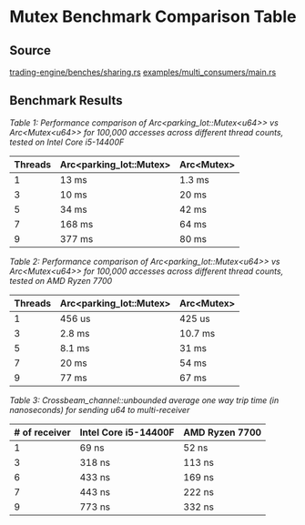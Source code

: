 # Mutex Benchmark Comparison Table

## Source
[trading-engine/benches/sharing.rs](./trading-engine/benches/sharing.rs)
[examples/multi_consumers/main.rs](./examples/multi_consumers/main.rs)

## Benchmark Results

*Table 1: Performance comparison of Arc\<parking_lot::Mutex\<u64>> vs Arc\<Mutex\<u64>> for 100,000 accesses across different thread counts, tested on Intel Core i5-14400F*


| Threads | Arc<parking_lot::Mutex<A>> | Arc<Mutex<A>>     |
|---------|----------------------------|-------------------|
| 1       | 13 ms                  | 1.3 ms         |
| 3       | 10 ms                  | 20 ms         |
| 5       | 34 ms                  | 42 ms         |
| 7       | 168 ms                  | 64 ms         |
| 9       | 377 ms                  | 80 ms         |

*Table 2: Performance comparison of Arc\<parking_lot::Mutex\<u64>> vs Arc\<Mutex\<u64>> for 100,000 accesses across different thread counts, tested on AMD Ryzen 7700*


| Threads | Arc<parking_lot::Mutex<A>> | Arc<Mutex<A>>     |
|---------|----------------------------|-------------------|
| 1       | 456 us                  | 425 us         |
| 3       | 2.8 ms                  | 10.7 ms         |
| 5       | 8.1 ms                  | 31 ms         |
| 7       | 20 ms                  | 54 ms         |
| 9       | 77 ms                  | 67 ms         |


*Table 3: Crossbeam_channel::unbounded average one way trip time (in nanoseconds) for sending u64 to multi-receiver*

| # of receiver | Intel Core i5-14400F | AMD Ryzen 7700 |
|--|--| -- |
|1|69 ns| 52 ns |
|3| 318 ns| 113 ns | 
|6| 433 ns | 169 ns | 
|7| 443 ns| 222 ns |
|9| 773 ns| 332 ns |